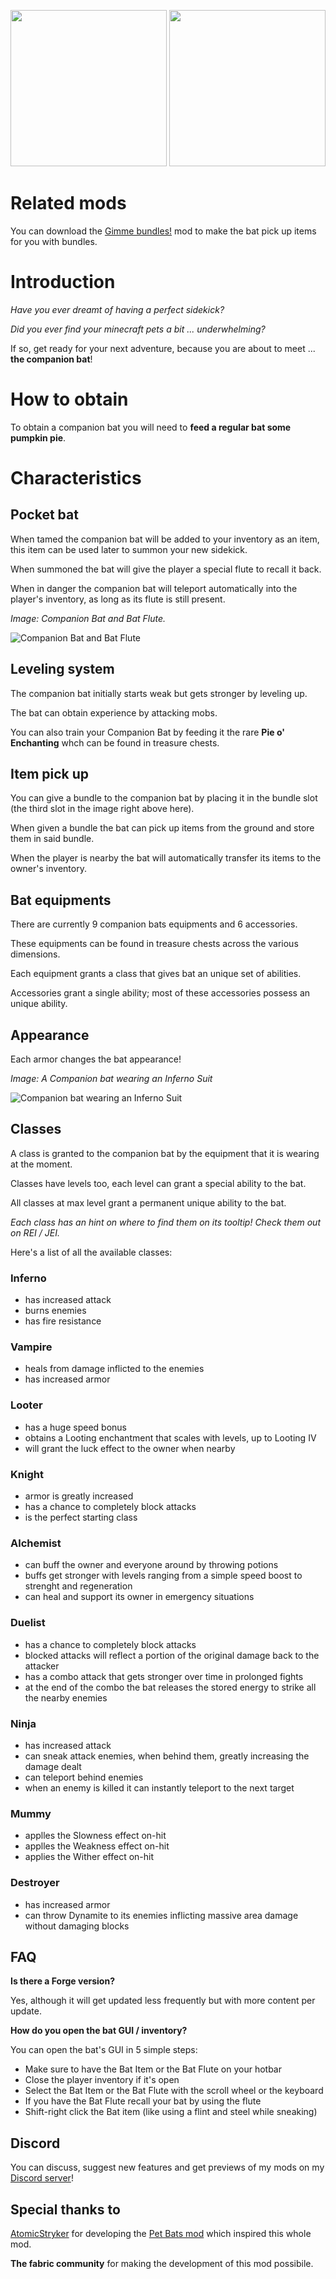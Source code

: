 <img src="https://i.imgur.com/Ol1Tcf8.png" width="250"> <img src="https://i.imgur.com/W2ttBy9.png" width="250">

# Related mods

You can download the [Gimme bundles!](https://www.curseforge.com/minecraft/mc-mods/gimme-bundles) mod to make the bat pick up items for you with bundles.

# Introduction
*Have you ever dreamt of having a perfect sidekick?*

*Did you ever find your minecraft pets a bit ... underwhelming?*

If so, get ready for your next adventure, because you are about to meet ... **the companion bat**!

# How to obtain

To obtain a companion bat you will need to **feed a regular bat some pumpkin pie**.

# Characteristics

## Pocket bat

When tamed the companion bat will be added to your inventory as an item, this item can be used later to summon your new sidekick.

When summoned the bat will give the player a special flute to recall it back.

When in danger the companion bat will teleport automatically into the player's inventory, as long as its flute is still present.

*Image: Companion Bat and Bat Flute.*

![Companion Bat and Bat Flute](https://i.imgur.com/wQ5gbQv.png)

## Leveling system

The companion bat initially starts weak but gets stronger by leveling up.

The bat can obtain experience by attacking mobs.

You can also train your Companion Bat by feeding it the rare **Pie o' Enchanting** whch can be found in treasure chests.

## Item pick up

You can give a bundle to the companion bat by placing it in the bundle slot (the third slot in the image right above here).

When given a bundle the bat can pick up items from the ground and store them in said bundle.

When the player is nearby the bat will automatically transfer its items to the owner's inventory.

## Bat equipments

There are currently 9 companion bats equipments and 6 accessories.

These equipments can be found in treasure chests across the various dimensions.

Each equipment grants a class that gives bat an unique set of abilities.

Accessories grant a single ability; most of these accessories possess an unique ability.

## Appearance

Each armor changes the bat appearance!

*Image: A Companion bat wearing an Inferno Suit*

![Companion bat wearing an Inferno Suit](https://github.com/Fulmineo64/CompanionBats/wiki/resources/bat_wearing_inferno_suit.png)

## Classes

A class is granted to the companion bat by the equipment that it is wearing at the moment.

Classes have levels too, each level can grant a special ability to the bat.

All classes at max level grant a permanent unique ability to the bat.

*Each class has an hint on where to find them on its tooltip! Check them out on REI / JEI.*

Here's a list of all the available classes:

### Inferno 
- has increased attack
- burns enemies
- has fire resistance

### Vampire
- heals from damage inflicted to the enemies
- has increased armor

### Looter
- has a huge speed bonus
- obtains a Looting enchantment that scales with levels, up to Looting IV
- will grant the luck effect to the owner when nearby

### Knight
- armor is greatly increased
- has a chance to completely block attacks
- is the perfect starting class

### Alchemist
- can buff the owner and everyone around by throwing potions
- buffs get stronger with levels ranging from a simple speed boost to strenght and regeneration
- can heal and support its owner in emergency situations

### Duelist
- has a chance to completely block attacks
- blocked attacks will reflect a portion of the original damage back to the attacker
- has a combo attack that gets stronger over time in prolonged fights
- at the end of the combo the bat releases the stored energy to strike all the nearby enemies

### Ninja
- has increased attack
- can sneak attack enemies, when behind them, greatly increasing the damage dealt
- can teleport behind enemies
- when an enemy is killed it can instantly teleport to the next target

### Mummy
- applles the Slowness effect on-hit
- applles the Weakness effect on-hit
- applies the Wither effect on-hit

### Destroyer
- has increased armor
- can throw Dynamite to its enemies inflicting massive area damage without damaging blocks

## FAQ

**Is there a Forge version?**

Yes, although it will get updated less frequently but with more content per update.

**How do you open the bat GUI / inventory?**

You can open the bat's GUI in 5 simple steps: 

- Make sure to have the Bat Item or the Bat Flute on your hotbar
- Close the player inventory if it's open
- Select the Bat Item or the Bat Flute with the scroll wheel or the keyboard
-  If you have the Bat Flute recall your bat by using the flute
- Shift-right click the Bat item (like using a flint and steel while sneaking)

## Discord
You can discuss, suggest new features and get previews of my mods on my [Discord server](https://discord.gg/G8s2q4wMnt)!

## Special thanks to

[AtomicStryker](https://www.curseforge.com/members/atomicstrykergrumpy/followers) for developing the [Pet Bats mod](https://www.curseforge.com/minecraft/mc-mods/pet-bats) which inspired this whole mod.

**The fabric community** for making the development of this mod possibile.
